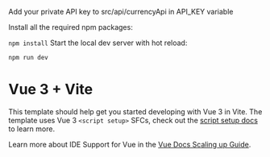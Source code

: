  Add your private API key to src/api/currencyApi in API_KEY variable  
 
 Install all the required npm packages:  

 `npm install`
 Start the local dev server with hot reload:  

 `npm run dev`
 

# Vue 3 + Vite
This template should help get you started developing with Vue 3 in Vite. The template uses Vue 3 `<script setup>` SFCs, check out the [script setup docs](https://v3.vuejs.org/api/sfc-script-setup.html#sfc-script-setup) to learn more.

Learn more about IDE Support for Vue in the [Vue Docs Scaling up Guide](https://vuejs.org/guide/scaling-up/tooling.html#ide-support).

